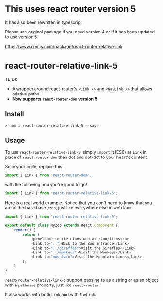 # This uses react router version 5

It has also been rewritten in typescript

Please use original package if you need version 4 or if it has been updated to use version 5

https://www.npmjs.com/package/react-router-relative-link

# react-router-relative-link-5

TL;DR

* A wrapper around react-router's `<Link />` and `<NavLink />` that allows relative paths.
* **Now supports `react-router-dom` version 5!**

## Install
```
> npm i react-router-relative-link-5 --save
```

## Usage
To use `react-router-relative-link-5`, simply `import` it (ES6) as `Link` in place of `react-router-dom`
then dot and dot-dot to your heart's content.

So in your code, replace this:
```js
import { Link } from "react-router-dom";
```
with the following and you're good to go!
```js
import { Link } from "react-router-relative-link-5";
```

Here is a real world example. Notice that you don't need to know that you are at the base base `/zoo`, just like everywhere else in web land.

```js
import { Link } from "react-router-relative-link-5";

export default class MyZoo extends React.Component {
    render() {
        return (
            <p>Welcome to the Lions Den at /zoo/lions</p>
            <Link to="..">Back to the Zoo Entrance</Link>
            <Link to="../giraffes">Visit the Giraffes</Link>
            <Link to="../monkeys">Visit the Monkeys</Link>
            <Link to="mountain">Visit the Mountain Lions</Link>
        );
    }
}
```

`react-router-relative-link-5` support passing `to` as a string or as an object with a `pathname` property, just like `react-router`.

It also works with both `Link` and with `NavLink`.
